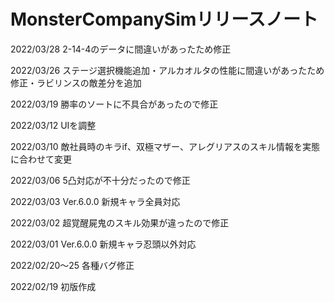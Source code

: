 # MonsterCompanySimリリースノート

2022/03/28 2-14-4のデータに間違いがあったため修正

2022/03/26 ステージ選択機能追加・アルカオルタの性能に間違いがあったため修正・ラビリンスの敵差分を追加

2022/03/19 勝率のソートに不具合があったので修正

2022/03/12 UIを調整

2022/03/10 敵社員時のキラif、双極マザー、アレグリアスのスキル情報を実態に合わせて変更

2022/03/06 5凸対応が不十分だったので修正

2022/03/03 Ver.6.0.0 新規キャラ全員対応

2022/03/02 超覚醒屍鬼のスキル効果が違ったので修正

2022/03/01 Ver.6.0.0 新規キャラ忍頭以外対応

2022/02/20～25 各種バグ修正

2022/02/19 初版作成
